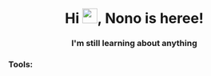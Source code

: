 <h1 align="center">Hi <img src="https://raw.githubusercontent.com/MartinHeinz/MartinHeinz/master/wave.gif" height="30px">, Nono is heree!</h1>
<h3 align="center">I'm still learning about anything</h3>

### Tools:
<p>
<!--     <img src="https://img.shields.io/badge/OS-MacOS-blue?&logo=apple" />
    <img src="https://img.shields.io/badge/Code-Swift-blue?&logo=swift" />
    <img src="https://img.shields.io/badge/IDE-Xcode-blue?&logo=xcode" />
    <img src="https://img.shields.io/badge/Text%20Editor-Visual%20Studio%20Code-blue?&logo=visual%20studio%20code&logoColor=blue" />
    <img src="https://gpvc.arturio.dev/bagusfe" /> -->
</p>

<!-- ### Stats:
<details>
 <summary><strong>What i am learning/working on these days</strong></summary>
    - 🔭 I’m currently working on RPA </br>
    - 🌱 I’m currently learning Python,SwiftUI and UIKit </br>
    - 👯 I’m looking to collaborate on Automation Project, Mobile Apps. </br>
    - 🤔 I’m looking for help with master of programming. hehe </br>
    - 💬 Ask me about anything.</br>
    - 📫 How to reach me: <a href="mailto:goodfe@yahoo.com">Email me!</a>  </br>
    - 😄 Pronouns: He/Him </br>
    - ⚡ Fun fact: ... </br>
</details>
<p>
    <img src="https://github-readme-stats.vercel.app/api?username=bagusfe&hide=contribs,prs&show_icons=true&hide_border=true&title_color=000" />
    <img src="https://github-readme-stats.vercel.app/api/top-langs/?username=bagusfe&layout=compact" height=180 />
</p>

### Let's connect!
<p>
    <a href="https://bagusfe.id" target="blank"><img src="https://img.shields.io/badge/Website-https://bagusfe.com-green?" /></a>
    <a href="https://linkedin.bagusfe.com" target="blank"><img src="https://img.shields.io/badge/Bagus_Frayoga-30302f?style=flat&logo=linkedin" /></a>
    <a href="https://medium.com/@bagusfe" target="blank"><img src="https://img.shields.io/badge/Bagus_Frayoga-30302f?style=flat&logo=medium" /></a>
    <a href="https://tw.bagusfe.com" target="blank"><img src="https://img.shields.io/badge/@bagusfe_-30302f?style=flat&logo=twitter" /></a>
    <a href="https://www.paypal.me/gewdfe" target="blank"><img src="https://ionicabizau.github.io/badges/paypal.svg" /></a>
</p>
 -->
